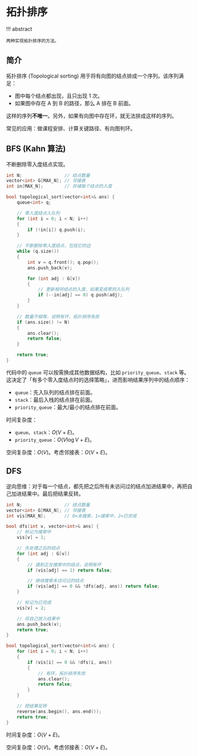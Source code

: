 # 拓扑排序

!!! abstract

    两种实现拓扑排序的方法。

## 简介

拓扑排序 (Topological sorting) 用于将有向图的结点排成一个序列。该序列满足：

- 图中每个结点都出现，且只出现 1 次。
- 如果图中存在 A 到 B 的路径，那么 A 排在 B 前面。

这样的序列**不唯一**。另外，如果有向图中存在环，就无法排成这样的序列。

常见的应用：做课程安排、计算关键路径、有向图判环。

## BFS (Kahn 算法)

不断删除零入度结点实现。

``` cpp
int N;                // 结点数量
vector<int> G[MAX_N]; // 邻接表
int in[MAX_N];        // 存储每个结点的入度

bool topological_sort(vector<int>& ans) {
    queue<int> q;

    // 零入度结点入队列
    for (int i = 0; i < N; i++)
    {
        if (!in[i]) q.push(i);
    }

    // 不断删除零入度结点，包括它的边
    while (q.size())
    {
        int v = q.front(); q.pop();
        ans.push_back(v);

        for (int adj : G[v])
        {
            // 更新相邻结点的入度，如果变成零则入队列
            if (--in[adj] == 0) q.push(adj);
        }
    }

    // 数量不相等，说明有环，拓扑排序失败
    if (ans.size() != N)
    {
        ans.clear();
        return false;
    }

    return true;
}
```

代码中的 `queue` 可以按需换成其他数据结构，比如 `priority_queue`、`stack` 等。这决定了「有多个零入度结点时的选择策略」，进而影响结果序列中的结点顺序：

- `queue`：先入队列的结点排在前面。
- `stack`：最后入栈的结点排在前面。
- `priority_queue`：最大/最小的结点排在前面。

时间复杂度：

- `queue`、`stack`：$O(V+E)$。
- `priority_queue`：$O(V \log V + E)$。

空间复杂度：$O(V)$。考虑邻接表：$O(V+E)$。

## DFS

逆向思维：对于每一个结点，都先把之后所有未访问过的结点加进结果中，再把自己加进结果中。最后把结果反转。

``` cpp
int N;                // 结点数量
vector<int> G[MAX_N]; // 邻接表
int vis[MAX_N];       // 0=未搜索，1=搜索中，2=已完成

bool dfs(int v, vector<int>& ans) {
    // 标记为搜索中
    vis[v] = 1;

    // 先处理之后的结点
    for (int adj : G[v])
    {
        // 遇到正在搜索中的结点，说明有环
        if (vis[adj] == 1) return false;

        // 继续搜索未访问过的结点
        if (vis[adj] == 0 && !dfs(adj, ans)) return false; 
    }

    // 标记为已完成
    vis[v] = 2;

    // 将自己放入结果中
    ans.push_back(v);
    return true;
}

bool topological_sort(vector<int>& ans) {
    for (int i = 0; i < N; i++)
    {
        if (vis[i] == 0 && !dfs(i, ans))
        {
            // 有环，拓扑排序失败
            ans.clear();
            return false;
        }
    }

    // 把结果反转
    reverse(ans.begin(), ans.end());
    return true;
}
```

时间复杂度：$O(V+E)$。

空间复杂度：$O(V)$。考虑邻接表：$O(V+E)$。
